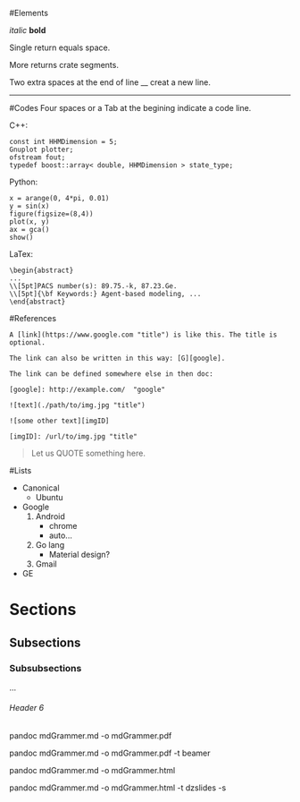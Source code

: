#Elements

*italic*   **bold**

Single return
equals space.

More returns crate segments.

Two extra spaces at the end of line __
creat a new line.

---

#Codes
Four spaces or a Tab at the begining indicate a code line.

C++:

	const int HHMDimension = 5;
	Gnuplot plotter;
	ofstream fout;
	typedef boost::array< double, HHMDimension > state_type;

Python:

	x = arange(0, 4*pi, 0.01)
	y = sin(x)
	figure(figsize=(8,4))
	plot(x, y)
	ax = gca()
	show()

LaTex:

	\begin{abstract}
	...
	\\[5pt]PACS number(s): 89.75.-k, 87.23.Ge.
	\\[5pt]{\bf Keywords:} Agent-based modeling, ...
	\end{abstract}

#References

	A [link](https://www.google.com "title") is like this. The title is optional.

	The link can also be written in this way: [G][google].

	The link can be defined somewhere else in then doc:

	[google]: http://example.com/  "google"

	![text](./path/to/img.jpg "title")

	![some other text][imgID]

	[imgID]: /url/to/img.jpg "title"

> Let us QUOTE something here.

#Lists

-   Canonical
    - Ubuntu
-   Google
    1.  Android
        - chrome
        - auto...
    1.  Go lang
        - Material design?
    1. Gmail
-   GE

# Sections

## Subsections

### Subsubsections

...

###### Header 6


pandoc mdGrammer.md -o mdGrammer.pdf

pandoc mdGrammer.md -o mdGrammer.pdf -t beamer

pandoc mdGrammer.md -o mdGrammer.html

pandoc mdGrammer.md -o mdGrammer.html -t dzslides -s

